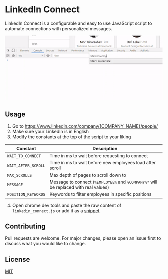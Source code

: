 # LinkedIn Connect

LinkedIn Connect is a configurable and easy to use JavaScript script to automate connections with personalized messages.

![LinkedIn Connect Demo](demo/demo.gif)

## Usage
1. Go to https://www.linkedin.com/company/{COMPANY_NAME}/people/
2. Make sure your LinkedIn is in English
3. Modify the constants at the top of the script to your liking

| Constant| Description |
| --- | --- |
| `WAIT_TO_CONNECT` | Time in ms to wait before requesting to connect |
| `WAIT_AFTER_SCROLL` | Time in ms to wait before new employees load after scroll |
| `MAX_SCROLLS` | Max depth of pages to scroll down to |
| `MESSAGE` | Message to connect (`%EMPLOYEE%` and `%COMPANY%*` will be replaced with real values) |
| `POSITION_KEYWORDS` | Keywords to filter employees in specific positions |

4. Open chrome dev tools and paste the raw content of `linkedin_connect.js` or add it as a [snippet](https://developers.google.com/web/tools/chrome-devtools/javascript/snippets#runsources)

## Contributing
Pull requests are welcome. For major changes, please open an issue first to discuss what you would like to change.

## License
[MIT](https://choosealicense.com/licenses/mit/)